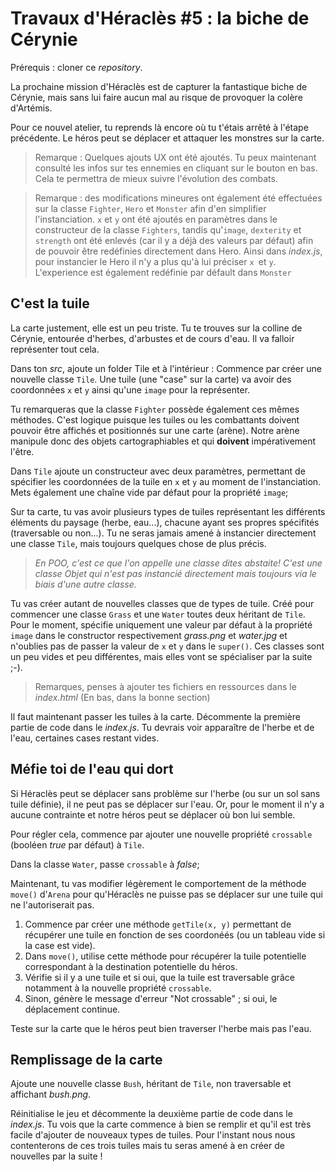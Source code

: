 # Travaux d'Héraclès #5 : la biche de Cérynie
Prérequis : cloner ce *repository*.

La prochaine mission d'Héraclès est de capturer la fantastique biche de Cérynie, mais sans lui faire aucun mal au risque de provoquer la colère d'Artémis.

Pour ce nouvel atelier, tu reprends là encore où tu t'étais arrêté à l'étape précédente. Le héros peut se déplacer et attaquer les monstres sur la carte.

> Remarque : Quelques ajouts UX ont été ajoutés. Tu peux maintenant consulté les infos sur tes ennemies en cliquant sur le bouton en bas. Cela te permettra de mieux suivre l'évolution des combats.

> Remarque : des modifications mineures ont également été effectuées sur la classe `Fighter`, `Hero` et `Monster` afin d'en simplifier l'instanciation. `x` et `y` ont été ajoutés en paramètres dans le constructeur de la classe `Fighters`, tandis qu'`image`, `dexterity` et `strength` ont été enlevés (car il y a déjà des valeurs par défaut) afin de pouvoir être redéfinies directement dans Hero. Ainsi dans *index.js*, pour instancier le Hero il n'y a plus qu'à lui préciser `x `et `y`. L'experience est également redéfinie par défault dans `Monster`

## C'est la tuile

La carte justement, elle est un peu triste. Tu te trouves sur la colline de Cérynie, entourée d'herbes, d'arbustes et de cours d'eau. Il va falloir représenter tout cela.

Dans ton *src*, ajoute un folder Tile et à l'intérieur :
Commence par créer une nouvelle classe `Tile`. Une tuile (une "case" sur la carte) va avoir des coordonnées `x` et `y` ainsi qu'une `image` pour la représenter.

Tu remarqueras que la classe `Fighter` possède également ces mêmes méthodes. C'est logique puisque les tuiles ou les combattants doivent pouvoir être affichés et positionnés sur une carte (arène). Notre arène manipule donc des objets cartographiables et qui **doivent** impérativement l'être.

Dans `Tile` ajoute un constructeur avec deux paramètres, permettant de spécifier les coordonnées de la tuile en `x` et `y` au moment de l'instanciation.
Mets également une chaîne vide par défaut pour la propriété `image`;

Sur ta carte, tu vas avoir plusieurs types de tuiles représentant les différents éléments du paysage (herbe, eau...), chacune ayant ses propres spécifités (traversable ou non...). Tu ne seras jamais amené à instancier directement une classe `Tile`, mais toujours quelques chose de plus précis.
> *En POO, c'est ce que l'on appelle une classe dites abstaite! C'est une classe Objet qui n'est pas instancié directement mais toujours via le biais d'une autre classe.*

Tu vas créer autant de nouvelles classes que de types de tuile. Créé pour commencer une classe `Grass` et une `Water` toutes deux héritant de `Tile`. Pour le moment, spécifie uniquement une valeur par défaut à la propriété `image` dans le constructor respectivement *grass.png* et *water.jpg* et n'oublies pas de passer la valeur de `x` et `y` dans le `super()`. Ces classes sont un peu vides et peu différentes, mais elles vont se spécialiser par la suite ;-).

> Remarques, penses à ajouter tes fichiers en ressources dans le *index.html* (En bas, dans la bonne section)

Il faut maintenant passer les tuiles à la carte. Décommente la première partie de code dans le *index.js*. Tu devrais voir apparaître de l'herbe et de l'eau, certaines cases restant vides.

## Méfie toi de l'eau qui dort

Si Héraclès peut se déplacer sans problème sur l'herbe (ou sur un sol sans tuile définie), il ne peut pas se déplacer sur l'eau. Or, pour le moment il n'y a aucune contrainte et notre héros peut se déplacer où bon lui semble.

Pour régler cela, commence par ajouter une nouvelle propriété `crossable` (booléen *true* par défaut) à `Tile`.

Dans la classe `Water`, passe `crossable` à *false*;

Maintenant, tu vas modifier légèrement le comportement de la méthode `move()` d'`Arena` pour qu'Héraclès ne puisse pas se déplacer sur une tuile qui ne l'autoriserait pas.
1. Commence par créer une méthode `getTile(x, y)` permettant de récupérer une tuile en fonction de ses coordonéés (ou un tableau vide si la case est vide).
2. Dans `move()`, utilise cette méthode pour récupérer la tuile potentielle correspondant à la destination potentielle du héros.
3. Vérifie si il y a une tuile et si oui, que la tuile est traversable grâce notamment à la nouvelle propriété `crossable`.
4. Sinon, génère le message d'erreur "Not crossable" ; si oui, le déplacement continue.

Teste sur la carte que le héros peut bien traverser l'herbe mais pas l'eau.

## Remplissage de la carte

Ajoute une nouvelle classe `Bush`, héritant de `Tile`, non traversable et affichant *bush.png*.

Réinitialise le jeu et décommente la deuxième partie de code dans le *index.js*. Tu vois que la carte commence à bien se remplir et qu'il est très facile d'ajouter de nouveaux types de tuiles. Pour l'instant nous nous contenterons de ces trois tuiles mais tu seras amené à en créer de nouvelles par la suite !
